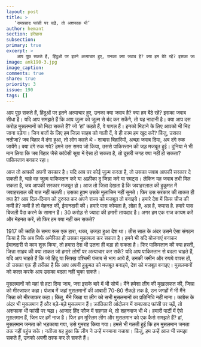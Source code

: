 ```yaml
---
layout: post
title: >
   ‘रामप्रसाद फांसी पर चढ़ें, तो अशफाक भी’
author: hemant
section: इतिहास
subsection:
primary: true
excerpt: >
    आप पूछ सकते हैं, हिंदुओं पर इतने अत्याचार हुए, उनका क्या जवाब है? क्या हम बैठे रहें? इसका जवाब सीधा है। यदि आप समझते हैं कि आप जुल्म को जुल्म से बंद कर सकेंगे, तो यह नादानी है। क्या आप दस करोड़ मुसलमानों को मिटा सकते हैं? जो ‘हां’ कहते हैं, वे पागल हैं। इनको मिटाने के लिए आपको भी मिट जाना पड़ेगा।
image: ank190-3.jpg
image_caption: 
comments: true
share: true
priority: 3
issue: 190
tags: []
---
```


आप पूछ सकते हैं, हिंदुओं पर इतने अत्याचार हुए, उनका क्या जवाब है? क्या हम बैठे रहें? इसका जवाब सीधा है। यदि आप समझते हैं कि आप जुल्म को जुल्म से बंद कर सकेंगे, तो यह नादानी है। क्या आप दस करोड़ मुसलमानों को मिटा सकते हैं? जो ‘हां’ कहते हैं, वे पागल हैं। इनको मिटाने के लिए आपको भी मिट जाना पड़ेगा। जिन बातों के लिए हम जिन्ना साहब को गाली दें, वे ही काम हम खुद करें? किंतु, उसका नतीजा? जब बिहार में दंगा हुआ, तो लोग कहते थे - शाबास बिहारियों, अच्छा जवाब दिया, अब दंगे रुक जायेंगे। क्या दंगे रुक गये? हमने उस समय जो किया, उससे पाकिस्तान की जड़ मजबूत हुई। दुनिया ने भी मान लिया कि जब बिहार जैसे कांग्रेसी सूबा में ऐसा हो सकता है, तो दूसरी जगह क्या नहीं हो सकता? पाकिस्तान बनकर रहा।

आज तो आपकी अपनी सरकार है। यदि आप पर कोई जुल्म करता है, तो उसका जवाब आपकी सरकार दे सकती है, चाहे वह जुल्म पाकिस्तान करे या अफ्रीका दृ जिन्ना करे या स्मट्स। लेकिन यह जवाब तभी मिल सकता है, जब आपकी सरकार मजबूत हो। आज तो जिन्ना देखता है कि जवाहरलाल की हुकूमत में जवाहरलाल की बात नहीं चलती। उसका हुक्म उसके मुलाजिम नहीं सुनते। फिर उस सरकार की ताकत ही क्या है? आप दिल-दिमाग को दुरुस्त कर अपने राज्य को मजबूत तो बनाइये। हमारे देश में किस चीज की कमी है? कमी है तो मेहनत की, ईमानदारी की। हमारे पास कोयला है, लोहा है, अन्न है, कपास है. हमारे पास बिजली पैदा करने के सामान हैं। 30 करोड़ से ज्यादा की हमारी तायदाद है। अगर हम एक राज कायम करें और मेहनत करें, तो फिर हम क्या नहीं कर सकते?

1917 की क्रांति के समय रूस एक हारा, थका, उजड़ा हुआ देश था। तीस साल के अंदर उसने ऐसा संगठन किया है कि अब सिर्फ अमेरिका ही उसका मुकाबला कर सकता है। हमने भी यदि योजनाएं बनाकर ईमानदारी से काम शुरू किया, तो हमारा देश भी उतना ही बड़ा हो सकता है। फिर पाकिस्तान की क्या हस्ती, जिन्ना साहब की क्या ताकत जो हमारे लोगों पर अत्याचार कर सकें? यदि आप पाकिस्तान से बदला चाहते हैं, यदि आप चाहते हैं कि जो हिंदू या सिक्ख पश्चिमी पंजाब से भाग आये हैं, उनकी जमीन और रुपये वापस हों, तो उसका एक ही तरीका है कि आप अपनी हुकूमत को मजबूत बनाइये, देश को मजबूत बनाइए। मुसलमानों को कत्ल करके आप उसका बदला नहीं चुका सकते।

मुसलमानों को यहां से हटा दिया जाय, जरा इसके बारे में भी सोचें। मैंने हमेशा लीग की मुखालफत की, जिन्ना को मीरजाफर कहा। पंजाब में जहां मुसलमानों की आबादी 70-80 सैकड़े तक है, उन जगहों में भी मैंने जिन्ना को मीरजाफर कहा। किंतु, मैंने जिन्ना या लीग को सभी मुसलमानों का प्रतिनिधि नहीं माना। कांग्रेस के अंदर भी मुसलमान हैं और बड़े-बड़े मुसलमान हैं। क्रांतिकारी आंदोलन में रामप्रसाद फांसी पर चढ़ें, तो अशफाक भी फांसी पर चढ़ा। आजाद हिंद फौज में सहगल थे, तो शहनवाज भी थे। हमारी पार्टी में ऐसे मुसलमान हैं, जिन पर हमें नाज है। फिर हम मुस्लिम लीग और मुसलमान को एक कैसे समझते हैं? हां, मुसलमान जनता को भड़काया गया, उसे गुमराह किया गया। हमसे भी गलती हुई कि हम मुसलमान जनता तक नहीं पहुंच सके। नतीजा यह हुआ कि लीग ने उन्हें मनमाना नचाया। किंतु, हम उन्हें आज भी समझा सकते हैं, उनको अपनी तरफ कर ले सकते हैं। 